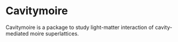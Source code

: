 # Cavitymoire
Cavitymoire is a package to study light-matter interaction of cavity-mediated moire superlattices.
